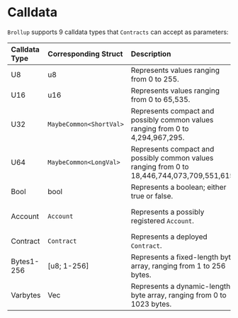 # Calldata
`Brollup` supports 9 calldata types that `Contracts` can accept as parameters:

| Calldata Type    | Corresponding Struct   | Description                                                                                 | DA Bitsize   | Stack Bytesize |
|:-----------------|:-----------------------|:--------------------------------------------------------------------------------------------|:-------------|:---------------|
| U8               | u8                     | Represents values ranging from 0 to 255.                                                    | 8 bits       | 1 byte         |
| U16              | u16                    | Represents values ranging from 0 to 65,535.                                                 | 16 bits      | 2 bytes        |
| U32              | `MaybeCommon<ShortVal>`| Represents compact and possibly common values ranging from 0 to 4,294,967,295.              | 7-35 bits    | 4 bytes        |
| U64              | `MaybeCommon<LongVal>` | Represents compact and possibly common values ranging from 0 to 18,446,744,073,709,551,615. | 7-68 bits    | 8 bytes        |
| Bool             | bool                   | Represents a boolean; either true or false.                                                 | 1 bit        | 0 or 1 byte    |
| Account          | `Account`              | Represents a possibly registered `Account`.                                                 | 11-257 bits  | 32 bytes       |
| Contract         | `Contract`             | Represents a deployed `Contract`.                                                           | 10-34 bits   | 32 bytes       |
| Bytes1-256       | [u8; 1-256]            | Represents a fixed-length byte array, ranging from 1 to 256 bytes.                          | 8-2048 bits  | 1-256 bytes    |
| Varbytes         | Vec<u8>                | Represents a dynamic-length byte array, ranging from 0 to 1023 bytes.                       | 18-2058 bits | 0-1023 bytes   |


